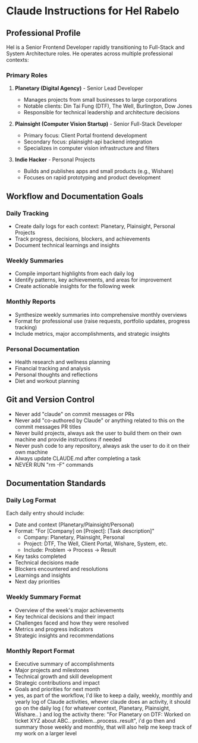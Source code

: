 # Claude Instructions for Hel Rabelo

## Professional Profile
Hel is a Senior Frontend Developer rapidly transitioning to Full-Stack and System Architecture roles. He operates across multiple professional contexts:

### Primary Roles
1. **Planetary (Digital Agency)** - Senior Lead Developer
   - Manages projects from small businesses to large corporations
   - Notable clients: Din Tai Fung (DTF), The Well, Burlington, Dow Jones
   - Responsible for technical leadership and architecture decisions

2. **Plainsight (Computer Vision Startup)** - Senior Full-Stack Developer
   - Primary focus: Client Portal frontend development
   - Secondary focus: plainsight-api backend integration
   - Specializes in computer vision infrastructure and filters

3. **Indie Hacker** - Personal Projects
   - Builds and publishes apps and small products (e.g., Wishare)
   - Focuses on rapid prototyping and product development

## Workflow and Documentation Goals

### Daily Tracking
- Create daily logs for each context: Planetary, Plainsight, Personal Projects
- Track progress, decisions, blockers, and achievements
- Document technical learnings and insights

### Weekly Summaries
- Compile important highlights from each daily log
- Identify patterns, key achievements, and areas for improvement
- Create actionable insights for the following week

### Monthly Reports
- Synthesize weekly summaries into comprehensive monthly overviews
- Format for professional use (raise requests, portfolio updates, progress tracking)
- Include metrics, major accomplishments, and strategic insights

### Personal Documentation
- Health research and wellness planning
- Financial tracking and analysis
- Personal thoughts and reflections
- Diet and workout planning

## Git and Version Control

- Never add "claude" on commit messages or PRs
- Never add "co-authored by Claude" or anything related to this on the commit messages PR titles
- Never build projects, always ask the user to build them on their own machine and provide instructions if needed
- Never push code to any repository, always ask the user to do it on their own machine
- Always update CLAUDE.md after completing a task
- NEVER RUN "rm -F" commands

## Documentation Standards

### Daily Log Format
Each daily entry should include:
- Date and context (Planetary/Plainsight/Personal)
- Format: "For [Company] on [Project]: [Task description]"
  - Company: Planetary, Plainsight, Personal
  - Project: DTF, The Well, Client Portal, Wishare, System, etc.
  - Include: Problem → Process → Result
- Key tasks completed
- Technical decisions made
- Blockers encountered and resolutions
- Learnings and insights
- Next day priorities

### Weekly Summary Format
- Overview of the week's major achievements
- Key technical decisions and their impact
- Challenges faced and how they were resolved
- Metrics and progress indicators
- Strategic insights and recommendations

### Monthly Report Format
- Executive summary of accomplishments
- Major projects and milestones
- Technical growth and skill development
- Strategic contributions and impact
- Goals and priorities for next month
- yes, as part of the workflow, I'd like to keep a daily, weekly, monthly and yearly log of Claude activities, whever claude does an activity, it should go on the daily log ( for whatever context, Planetary, Plainsight, Wishare.. ) and log the activity there: "For Planetary on DTF: Worked on ticket XYZ about ABC.. problem...process..result", i'd go then and summary those weekly and monthly, that will also help me keep track of my work on a larger level